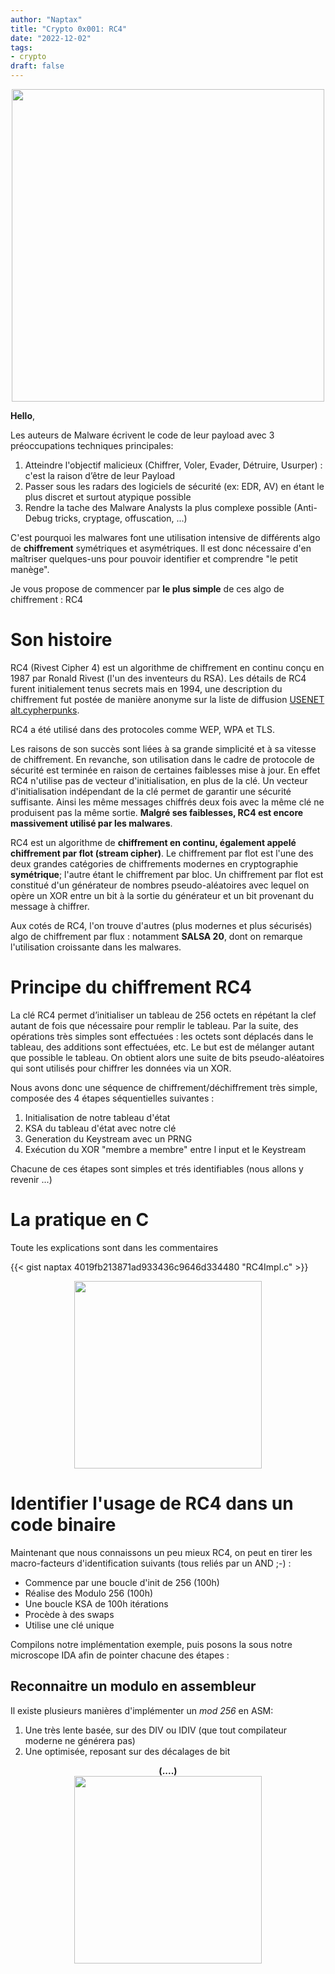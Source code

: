 ```yaml
---
author: "Naptax"
title: "Crypto 0x001: RC4"
date: "2022-12-02"
tags: 
- crypto
draft: false
---
```


<center>
<img width="500" src="/images/chut.png">
</center>

**Hello**,

Les auteurs de Malware écrivent le code de leur payload avec 3 préoccupations techniques principales:

1. Atteindre l'objectif malicieux (Chiffrer, Voler, Evader, Détruire, Usurper) : c'est la raison d’être de leur Payload
2. Passer sous les radars des logiciels de sécurité (ex: EDR, AV) en étant le plus discret et surtout atypique possible
3. Rendre la tache des Malware Analysts la plus complexe possible (Anti-Debug tricks, cryptage, offuscation, ...)

C'est pourquoi les malwares font une utilisation intensive de différents algo de **chiffrement** symétriques et asymétriques.
Il est donc nécessaire d'en maîtriser quelques-uns pour pouvoir identifier et comprendre "le petit manège".

Je vous propose de commencer par **le plus simple** de ces algo de chiffrement : RC4

# Son histoire
RC4 (Rivest Cipher 4) est un algorithme de chiffrement en continu conçu en 1987 par Ronald Rivest (l'un des inventeurs du RSA).
Les détails de RC4 furent initialement tenus secrets mais en 1994, une description du chiffrement fut postée de manière anonyme sur la liste de diffusion [USENET alt.cypherpunks](https://cryptoanarchy.wiki/getting-started/what-is-the-cypherpunks-mailing-list).

RC4 a été utilisé dans des protocoles comme WEP, WPA et TLS. 

Les raisons de son succès sont liées à sa grande simplicité et à sa vitesse de chiffrement. En revanche, son utilisation dans le cadre de protocole de sécurité est terminée en raison de certaines faiblesses mise à jour. En effet RC4 n'utilise pas de vecteur d'initialisation, en plus de la clé. Un vecteur d'initialisation indépendant de la clé permet de garantir une sécurité suffisante. Ainsi les même messages chiffrés deux fois avec la même clé ne produisent pas la même sortie. **Malgré ses faiblesses, RC4 est encore massivement utilisé par les malwares**.

RC4 est un algorithme de **chiffrement en continu, également appelé chiffrement par flot (stream cipher)**. Le chiffrement par flot est l'une des deux grandes catégories de chiffrements modernes en cryptographie **symétrique**; l'autre étant le chiffrement par bloc. Un chiffrement par flot est constitué d'un générateur de nombres pseudo-aléatoires avec lequel on opère un XOR entre un bit à la sortie du générateur et un bit provenant du message à chiffrer.

Aux cotés de RC4, l'on trouve d'autres (plus modernes et plus sécurisés) algo de chiffrement par flux : notamment **SALSA 20**, dont on remarque l'utilisation croissante dans les malwares.

# Principe du chiffrement RC4

La clé RC4 permet d’initialiser un tableau de 256 octets en répétant la clef autant de fois que nécessaire pour remplir le tableau. Par la suite, des opérations très simples sont effectuées : les octets sont déplacés dans le tableau, des additions sont effectuées, etc. Le but est de mélanger autant que possible le tableau. On obtient alors une suite de bits pseudo-aléatoires qui sont utilisés pour chiffrer les données via un XOR.

Nous avons donc une séquence de chiffrement/déchiffrement très simple, composée des 4 étapes séquentielles suivantes :

1. Initialisation de notre tableau d'état
2. KSA du tableau d'état avec notre clé
3. Generation du Keystream avec un PRNG
4. Exécution du XOR "membre a membre" entre l input et le Keystream 

Chacune de ces étapes sont simples et trés identifiables (nous allons y revenir ...)

# La pratique en C

Toute les explications sont dans les commentaires

{{< gist naptax 4019fb213871ad933436c9646d334480 "RC4Impl.c" >}}

<center>
<img width="300" src="/images/clue.png">
</center>

# Identifier l'usage de RC4 dans un code binaire

Maintenant que nous connaissons un peu mieux RC4, on peut en tirer les macro-facteurs d'identification suivants (tous reliés par un AND ;-) :

- Commence par une boucle d'init de 256 (100h) 
- Réalise des Modulo 256 (100h)
- Une boucle KSA de 100h itérations 
- Procède à des swaps 
- Utilise une clé unique 

Compilons notre implémentation exemple, puis posons la sous notre microscope IDA afin de pointer chacune des étapes :

## Reconnaitre un modulo en assembleur

Il existe plusieurs manières d'implémenter un *mod 256* en ASM:

1. Une très lente basée, sur des DIV ou IDIV (que tout compilateur moderne ne générera pas)
2. Une optimisée, reposant sur des décalages de bit

<center>
<b>(....)</b>
</center>

<center>
<img width="300" src="/images/wip.png">
</center>